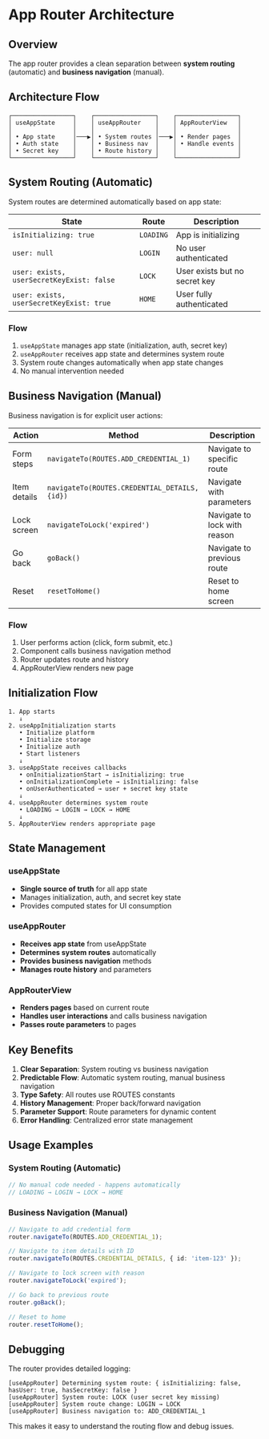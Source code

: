 # App Router Architecture

## Overview

The app router provides a clean separation between **system routing** (automatic) and **business navigation** (manual).

## Architecture Flow

```
┌─────────────────┐    ┌─────────────────┐    ┌─────────────────┐
│ useAppState     │    │ useAppRouter    │    │ AppRouterView   │
│                 │    │                 │    │                 │
│ • App state     │───▶│ • System routes │───▶│ • Render pages  │
│ • Auth state    │    │ • Business nav  │    │ • Handle events │
│ • Secret key    │    │ • Route history │    │                 │
└─────────────────┘    └─────────────────┘    └─────────────────┘
```

## System Routing (Automatic)

System routes are determined automatically based on app state:

| State | Route | Description |
|-------|-------|-------------|
| `isInitializing: true` | `LOADING` | App is initializing |
| `user: null` | `LOGIN` | No user authenticated |
| `user: exists, userSecretKeyExist: false` | `LOCK` | User exists but no secret key |
| `user: exists, userSecretKeyExist: true` | `HOME` | User fully authenticated |

### Flow
1. `useAppState` manages app state (initialization, auth, secret key)
2. `useAppRouter` receives app state and determines system route
3. System route changes automatically when app state changes
4. No manual intervention needed

## Business Navigation (Manual)

Business navigation is for explicit user actions:

| Action | Method | Description |
|--------|--------|-------------|
| Form steps | `navigateTo(ROUTES.ADD_CREDENTIAL_1)` | Navigate to specific route |
| Item details | `navigateTo(ROUTES.CREDENTIAL_DETAILS, {id})` | Navigate with parameters |
| Lock screen | `navigateToLock('expired')` | Navigate to lock with reason |
| Go back | `goBack()` | Navigate to previous route |
| Reset | `resetToHome()` | Reset to home screen |

### Flow
1. User performs action (click, form submit, etc.)
2. Component calls business navigation method
3. Router updates route and history
4. AppRouterView renders new page

## Initialization Flow

```
1. App starts
   ↓
2. useAppInitialization starts
   • Initialize platform
   • Initialize storage  
   • Initialize auth
   • Start listeners
   ↓
3. useAppState receives callbacks
   • onInitializationStart → isInitializing: true
   • onInitializationComplete → isInitializing: false
   • onUserAuthenticated → user + secret key state
   ↓
4. useAppRouter determines system route
   • LOADING → LOGIN → LOCK → HOME
   ↓
5. AppRouterView renders appropriate page
```

## State Management

### useAppState
- **Single source of truth** for all app state
- Manages initialization, auth, and secret key state
- Provides computed states for UI consumption

### useAppRouter  
- **Receives app state** from useAppState
- **Determines system routes** automatically
- **Provides business navigation** methods
- **Manages route history** and parameters

### AppRouterView
- **Renders pages** based on current route
- **Handles user interactions** and calls business navigation
- **Passes route parameters** to pages

## Key Benefits

1. **Clear Separation**: System routing vs business navigation
2. **Predictable Flow**: Automatic system routing, manual business navigation
3. **Type Safety**: All routes use ROUTES constants
4. **History Management**: Proper back/forward navigation
5. **Parameter Support**: Route parameters for dynamic content
6. **Error Handling**: Centralized error state management

## Usage Examples

### System Routing (Automatic)
```typescript
// No manual code needed - happens automatically
// LOADING → LOGIN → LOCK → HOME
```

### Business Navigation (Manual)
```typescript
// Navigate to add credential form
router.navigateTo(ROUTES.ADD_CREDENTIAL_1);

// Navigate to item details with ID
router.navigateTo(ROUTES.CREDENTIAL_DETAILS, { id: 'item-123' });

// Navigate to lock screen with reason
router.navigateToLock('expired');

// Go back to previous route
router.goBack();

// Reset to home
router.resetToHome();
```

## Debugging

The router provides detailed logging:

```
[useAppRouter] Determining system route: { isInitializing: false, hasUser: true, hasSecretKey: false }
[useAppRouter] System route: LOCK (user secret key missing)
[useAppRouter] System route change: LOGIN → LOCK
[useAppRouter] Business navigation to: ADD_CREDENTIAL_1
```

This makes it easy to understand the routing flow and debug issues. 
